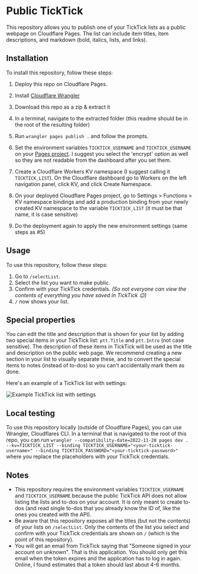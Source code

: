 # Public TickTick

This repository allows you to publish one of your TickTick lists as a public webpage on Cloudflare Pages. The list can include item titles, item descriptions, and markdown (bold, italics, lists, and links).

## Installation

To install this repository, follow these steps:

1. Deploy this repo on Cloudflare Pages.
2. Install [Cloudflare Wrangler](https://developers.cloudflare.com/workers/wrangler/install-and-update/)
3. Download this repo as a zip & extract it
4. In a terminal, navigate to the extracted folder (this readme should be in the root of the resulting folder)
5. Run `wrangler pages publish .` and follow the prompts.

6. Set the environment variables `TICKTICK_USERNAME` and `TICKTICK_USERNAME` on your [Pages project](https://dash.cloudflare.com). I suggest you select the 'encrypt' option as well so they are not readable from the dashboard after you set them.
7. Create a Cloudflare Workers KV namespace (I suggest calling it `TICKTICK_LIST`). On the Cloudflare dashboard go to Workers on the left navigation panel, click KV, and click Create Namespace.
8. On your deployed Cloudflare Pages project, go to Settings > Functions > KV namespace bindings and add a production binding from your newly created KV namespace to the variable `TICKTICK_LIST` (it must be that name, it is case sensitive)
9. Do the deployment again to apply the new environment settings (same steps as #5)

## Usage

To use this repository, follow these steps:

1. Go to `/selectList`.
2. Select the list you want to make public.
3. Confirm with your TickTick credentials. _(So not everyone can view the contents of everything you have saved in TickTick 😉)_
4. `/` now shows your list.

## Special properties

You can edit the title and description that is shown for your list by adding two special items in your TickTick list: `ptt.Title` and `ptt.Intro` (not case sensitive). The description of these items in TickTick will be used as the title and description on the public web page. We recommend creating a new section in your list to visually separate these, and to convert the special items to notes (instead of to-dos) so you can't accidentally mark them as done.

Here's an example of a TickTick list with settings:

![Example TickTick list with settings](https://i.imgur.com/wZglKxl.png)

## Local testing

To use this repository locally (outside of Cloudflare Pages), you can use Wrangler, Cloudflares CLI. In a terminal that is navigated to the root of this repo, you can run `wrangler --compatibility-date=2022-11-28 pages dev . --kv=TICKTICK_LIST --binding TICKTICK_USERNAME="<your-ticktick-username>" --binding TICKTICK_PASSWORD="<your-ticktick-password>"` where you replace the placeholders with your TickTick credentials.

## Notes

- This repository requires the environment variables `TICKTICK_USERNAME` and `TICKTICK_USERNAME` because the public TickTick API does not allow listing the lists and to-dos on your account. It is only meant to create to-dos (and read single to-dos that you already know the ID of, like the ones you created with the API).
- Be aware that this repository exposes all the titles (but not the contents) of your lists on `/selectList`. Only the contents of the list you select and confirm with your TickTick credentials are shown on `/` (which is the point of this repository).
- You will get an email from TickTick saying that "Someone signed in your account on unknown". That is this application. You should only get this email when the token expires and the application has to log in again. Online, I found estimates that a token should last about 4-6 months. 